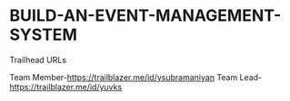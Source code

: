 # BUILD-AN-EVENT-MANAGEMENT-SYSTEM

Trailhead URLs

Team Member-https://trailblazer.me/id/ysubramaniyan
Team Lead- https://trailblazer.me/id/yuvks

